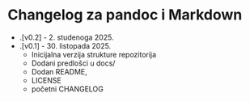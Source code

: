 # Changelog za pandoc i Markdown

- .[v0.2] - 2. studenoga 2025.
- .[v0.1] - 30. listopada 2025.
  -  Inicijalna verzija strukture repozitorija
  -  Dodani predlošci u docs/
  -  Dodan README,
  -  LICENSE
  -  početni CHANGELOG
